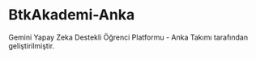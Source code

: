 # BtkAkademi-Anka
Gemini Yapay Zeka Destekli Öğrenci Platformu - Anka Takımı tarafından geliştirilmiştir.
